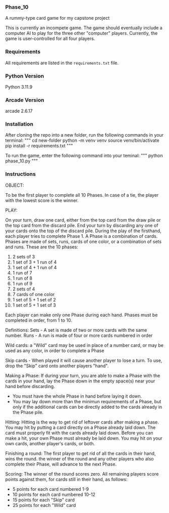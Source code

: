 ### Phase_10
A rummy-type card game for my capstone project

This is currently an incompete game.  The game should eventually include a computer AI to play for the three other "computer" players.
Currently, the game is user-controlled for all four players.

### Requirements

All requirements are listed in the `requirements.txt` file.

### Python Version
Python 3.11.9

### Arcade Version
arcade 2.6.17

### Installation

After cloning the repo into a new folder, run the following commands in your terminal:
"""
cd new-folder
python -m venv venv
source venv/bin/activate
pip install -r requirements.txt
"""

To run the game, enter the following command into your teminal:
"""
python phase_10.py
"""


### Instructions
OBJECT:

To be the first player to complete all 10 Phases. In case of a tie, the player with the lowest score is the winner.

PLAY:

On your turn, draw one card, either from the top card from the draw pile or the top card from the discard pile.
End your turn by discarding any one of your cards onto the top of the discard pile.  During the play of the firsthand,
each player tries to complete Phase 1.  A Phase is a combination of cards.  Phases are made of sets, runs, cards of
one color, or a combination of sets and runs.
These are the 10 phases:
1. 2 sets of 3
2. 1 set of 3 + 1 run of 4
3. 1 set of 4 + 1 run of 4
4. 1 run of 7
5. 1 run of 8
6. 1 run of 9
7. 2 sets of 4
8. 7 cards of one color
9. 1 set of 5 + 1 set of 2
10. 1 set of 5 + 1 set of 3

Each player can make only one Phase during each hand.  Phases must be completed in order, from 1 to 10.

Definitions:
Sets - A set is made of two or more cards with the same number.
Runs - A run is made of four or more cards numbered in order

Wild cards:
a "Wild" card may be used in place of a number card, or may be used as any color, in order to complete a Phase

Skip cards - When played it will cause another player to lose a turn.
To use, drop the "Skip" card onto another players "hand".

Making a Phase:
If during your turn, you are able to make a Phase with the cards in your hand, lay the Phase down in the empty space(s) near your hand before discarding.
- You must have the whole Phase in hand before laying it down.
- You may lay down more than the minimun requirements of a Phase, but only if the additional cards can be directly added to the cards already in the Phase pile.

Hitting:
Hitting is the way to get rid of leftover cards after making a phase.  You may hit by putting a card directly on a Phase already laid down.
The card must properly fit with the cards already laid down.  Before you can make a hit, your own Phase must already be laid down. You may hit on your own cards,
another player's cards, or both.

Finishing a round:
The first player to get rid of all the cards in their hand, wins the round.  the winner of the round and any other players who also complete their Phase, will
advance to the next Phase.

Scoring:
The winner of the round scores zero.  All remaining players score points against them, for cards still in their hand, as follows:
- 5 points for each card numbered 1-9
- 10 points for each card numbered 10-12
- 15 points for each "Skip" card
- 25 points for each "Wild" card
